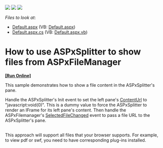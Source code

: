 <!-- default badges list -->
![](https://img.shields.io/endpoint?url=https://codecentral.devexpress.com/api/v1/VersionRange/128565498/19.1.8%2B)
[![](https://img.shields.io/badge/Open_in_DevExpress_Support_Center-FF7200?style=flat-square&logo=DevExpress&logoColor=white)](https://supportcenter.devexpress.com/ticket/details/E4733)
[![](https://img.shields.io/badge/📖_How_to_use_DevExpress_Examples-e9f6fc?style=flat-square)](https://docs.devexpress.com/GeneralInformation/403183)
<!-- default badges end -->
<!-- default file list -->
*Files to look at*:

* [Default.aspx](./CS/E4733/Default.aspx) (VB: [Default.aspx](./VB/E4733/Default.aspx))
* [Default.aspx.cs](./CS/E4733/Default.aspx.cs) (VB: [Default.aspx.vb](./VB/E4733/Default.aspx.vb))
<!-- default file list end -->
# How to use ASPxSplitter to show files from ASPxFileManager
<!-- run online -->
**[[Run Online]](https://codecentral.devexpress.com/e4733/)**
<!-- run online end -->


<p>This sample demonstrates how to show a file content in the ASPxSplitter's pane.</p><p>Handle the ASPxSplitter's Init event to set the left pane's <a href="http://documentation.devexpress.com/#AspNet/DevExpressWebASPxSplitterSplitterPane_ContentUrltopic"><u>ContentUrl</u></a> to "javascript:void(0)".  This is a dummy value to force the ASPxSplitter to render an IFrame for its left pane's content. Then handle the ASPxFilemanager's <a href="http://documentation.devexpress.com/#AspNet/DevExpressWebASPxFileManagerScriptsASPxClientFileManager_SelectedFileChangedtopic"><u>SelectedFileChanged</u></a> event to pass a file URL to the ASPxSplitter's pane.</p><p><br />
This approach will support all files that your browser supports. For example, to view pdf or swf, you need to have corresponding plug-ins installed.</p>

<br/>


